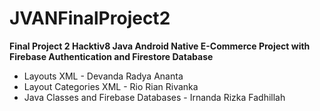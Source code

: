 # JVANFinalProject2 
**Final Project 2 Hacktiv8 Java Android Native E-Commerce Project with Firebase Authentication and Firestore Database**

- Layouts XML - Devanda Radya Ananta
- Layout Categories XML - Rio Rian Rivanka
- Java Classes and Firebase Databases - Irnanda Rizka Fadhillah
